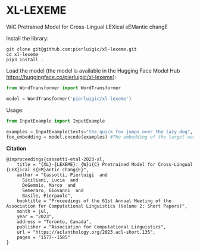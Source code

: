 # XL-LEXEME
WiC Pretrained Model for Cross-Lingual LEXical sEMantic changE

Install the library:
```
git clone git@github.com:pierluigic/xl-lexeme.git
cd xl-lexeme
pip3 install .
```

Load the model (the model is available in the Hugging Face Model Hub https://huggingface.co/pierluigic/xl-lexeme):
```python
from WordTransformer import WordTransformer

model = WordTransformer('pierluigic/xl-lexeme')
```

Usage:
```python
from InputExample import InputExample

examples = InputExample(texts="the quick fox jumps over the lazy dog", positions=[10,13])
fox_embedding = model.encode(examples) #The embedding of the target word "fox"
```


<b> Citation </b>

```
@inproceedings{cassotti-etal-2023-xl,
    title = "{XL}-{LEXEME}: {W}i{C} Pretrained Model for Cross-Lingual {LEX}ical s{EM}antic chang{E}",
    author = "Cassotti, Pierluigi  and
      Siciliani, Lucia  and
      DeGemmis, Marco  and
      Semeraro, Giovanni  and
      Basile, Pierpaolo",
    booktitle = "Proceedings of the 61st Annual Meeting of the Association for Computational Linguistics (Volume 2: Short Papers)",
    month = jul,
    year = "2023",
    address = "Toronto, Canada",
    publisher = "Association for Computational Linguistics",
    url = "https://aclanthology.org/2023.acl-short.135",
    pages = "1577--1585"
}
```
